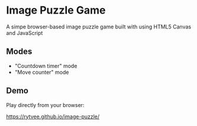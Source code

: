 # Image Puzzle Game

A simpe browser-based image puzzle game built with using HTML5 Canvas and JavaScript

## Modes

- "Countdown timer" mode
- "Move counter" mode


## Demo

Play directly from your browser:

https://rytvee.github.io/image-puzzle/
